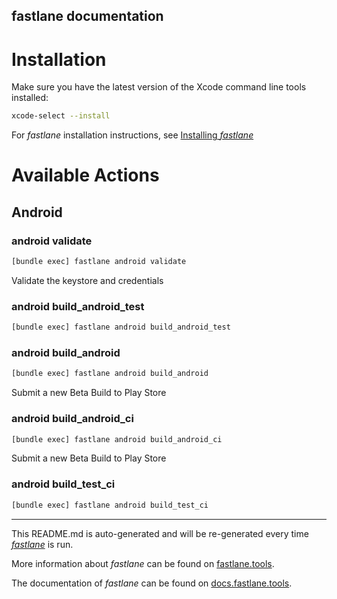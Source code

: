 fastlane documentation
----

# Installation

Make sure you have the latest version of the Xcode command line tools installed:

```sh
xcode-select --install
```

For _fastlane_ installation instructions, see [Installing _fastlane_](https://docs.fastlane.tools/#installing-fastlane)

# Available Actions

## Android

### android validate

```sh
[bundle exec] fastlane android validate
```

Validate the keystore and credentials

### android build_android_test

```sh
[bundle exec] fastlane android build_android_test
```



### android build_android

```sh
[bundle exec] fastlane android build_android
```

Submit a new Beta Build to Play Store

### android build_android_ci

```sh
[bundle exec] fastlane android build_android_ci
```

Submit a new Beta Build to Play Store

### android build_test_ci

```sh
[bundle exec] fastlane android build_test_ci
```



----

This README.md is auto-generated and will be re-generated every time [_fastlane_](https://fastlane.tools) is run.

More information about _fastlane_ can be found on [fastlane.tools](https://fastlane.tools).

The documentation of _fastlane_ can be found on [docs.fastlane.tools](https://docs.fastlane.tools).
